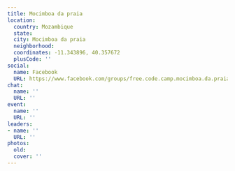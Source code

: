 ```yaml
---
title: Mocimboa da praia
location:
  country: Mozambique
  state: 
  city: Mocimboa da praia
  neighborhood: 
  coordinates: -11.343896, 40.357672
  plusCode: ''
social:
  name: Facebook
  URL: https://www.facebook.com/groups/free.code.camp.mocimboa.da.praia
chat:
  name: ''
  URL: ''
event:
  name: ''
  URL: ''
leaders:
- name: ''
  URL: ''
photos:
  old: 
  cover: ''
---
```


